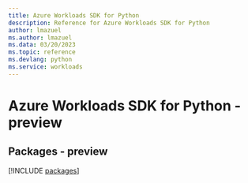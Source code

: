```yaml
---
title: Azure Workloads SDK for Python
description: Reference for Azure Workloads SDK for Python
author: lmazuel
ms.author: lmazuel
ms.data: 03/20/2023
ms.topic: reference
ms.devlang: python
ms.service: workloads
---
```

# Azure Workloads SDK for Python - preview
## Packages - preview
[!INCLUDE [packages](workloads-index.md)]